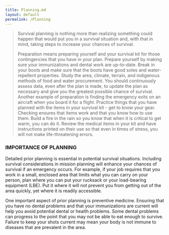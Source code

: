 ```yaml
---
title: Planning.md
layout: default
permalink: /Planning
---
```

> Survival planning is nothing more than realizing something could happen that would put you in a survival situation and, with that in mind, taking steps to increase your chances of survival.
>
> Preparation means preparing yourself and your survival kit for those contingencies that you have in your plan. Prepare yourself by making sure your immunizations and dental work are up-to-date. Break in your boots and make sure that the boots have good soles and water-repellent properties. Study the area, climate, terrain, and indigenous methods of food and water procurement. You should continuously assess data, even after the plan is made, to update the plan as necessary and give you the greatest possible chance of survival. Another example of preparation is finding the emergency exits on an aircraft when you board it for a flight. Practice things that you have planned with the items in your survival kit - get to know your gear. Checking ensures that items work and that you know how to use them. Build a fire in the rain so you know that when it is critical to get warm, you can do it. Review the medical items in your kit and have instructions printed on their use so that even in times of stress, you will not make life-threatening errors.

### IMPORTANCE OF PLANNING

Detailed prior planning is essential in potential survival situations. Including survival considerations in mission planning will enhance your chances of survival if an emergency occurs. For example, if your job requires that you work in a small, enclosed area that limits what you can carry on your person, plan where you can put your rucksack or your load-bearing equipment (LBE). Put it where it will not prevent you from getting out of the area quickly, yet where it is readily accessible.

One important aspect of prior planning is preventive medicine. Ensuring that you have no dental problems and that your immunizations are current will help you avoid potential dental or health problems. Some dental problems can progress to the point that you may not be able to eat enough to survive. Failure to keep your shots current may mean your body is not immune to diseases that are prevalent in the area.
